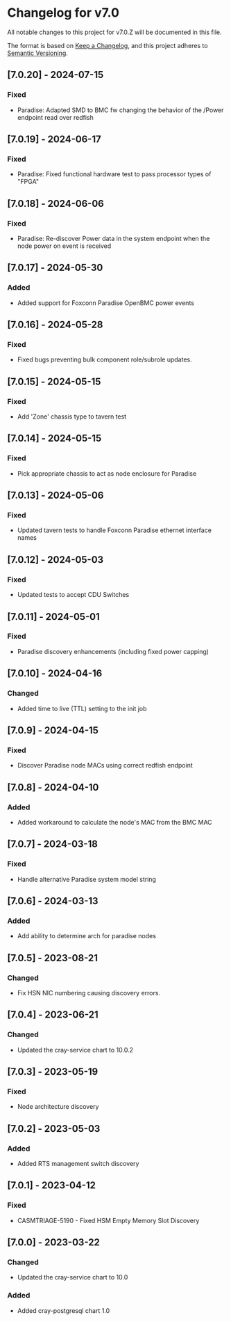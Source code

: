 # Changelog for v7.0

All notable changes to this project for v7.0.Z will be documented in this file.

The format is based on [Keep a Changelog](https://keepachangelog.com/en/1.0.0/),
and this project adheres to [Semantic Versioning](https://semver.org/spec/v2.0.0.html).

## [7.0.20] - 2024-07-15

### Fixed

- Paradise: Adapted SMD to BMC fw changing the behavior of the /Power endpoint read over redfish

## [7.0.19] - 2024-06-17

### Fixed

- Paradise: Fixed functional hardware test to pass processor types of "FPGA"

## [7.0.18] - 2024-06-06

### Fixed

- Paradise: Re-discover Power data in the system endpoint when the node power on event is received

## [7.0.17] - 2024-05-30

### Added

- Added support for Foxconn Paradise OpenBMC power events

## [7.0.16] - 2024-05-28

### Fixed

- Fixed bugs preventing bulk component role/subrole updates.

## [7.0.15] - 2024-05-15

### Fixed

- Add 'Zone' chassis type to tavern test

## [7.0.14] - 2024-05-15

### Fixed

- Pick appropriate chassis to act as node enclosure for Paradise

## [7.0.13] - 2024-05-06

### Fixed

- Updated tavern tests to handle Foxconn Paradise ethernet interface names

## [7.0.12] - 2024-05-03

### Fixed

- Updated tests to accept CDU Switches

## [7.0.11] - 2024-05-01

### Fixed

- Paradise discovery enhancements (including fixed power capping)

## [7.0.10] - 2024-04-16

### Changed

- Added time to live (TTL) setting to the init job

## [7.0.9] - 2024-04-15

### Fixed

- Discover Paradise node MACs using correct redfish endpoint

## [7.0.8] - 2024-04-10

### Added

- Added workaround to calculate the node's MAC from the BMC MAC

## [7.0.7] - 2024-03-18

### Fixed

- Handle alternative Paradise system model string

## [7.0.6] - 2024-03-13

### Added

- Add ability to determine arch for paradise nodes

## [7.0.5] - 2023-08-21

### Changed

- Fix HSN NIC numbering causing discovery errors.

## [7.0.4] - 2023-06-21

### Changed

- Updated the cray-service chart to 10.0.2

## [7.0.3] - 2023-05-19

### Fixed

- Node architecture discovery

## [7.0.2] - 2023-05-03

### Added
- Added RTS management switch discovery

## [7.0.1] - 2023-04-12

### Fixed
- CASMTRIAGE-5190 - Fixed HSM Empty Memory Slot Discovery

## [7.0.0] - 2023-03-22

### Changed
- Updated the cray-service chart to 10.0

### Added
- Added cray-postgresql chart 1.0
